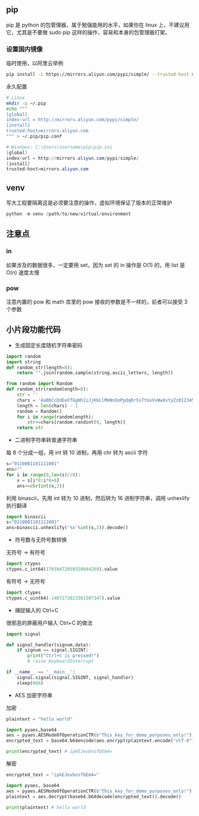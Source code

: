 ## pip

pip 是 python 的包管理器，属于勉强能用的水平，如果你在 linux 上，不建议用它，尤其是不要做 sudo pip 这样的操作，容易和本身的包管理器打架。

### 设置国内镜像

临时使用，以阿里云举例

```bash
pip install -i https://mirrors.aliyun.com/pypi/simple/ --trusted-host mirrors.aliyun.com
```

永久配置

```bash
# Linux
mkdir -p ~/.pip
echo """
[global]
index-url = http://mirrors.aliyun.com/pypi/simple/
[install]
trusted-host=mirrors.aliyun.com
""" > ~/.pip/pip.conf
```

```powershell
# Windows: C:\Users\username\pip\pip.ini
[global]
index-url = http://mirrors.aliyun.com/pypi/simple/
[install]
trusted-host=mirrors.aliyun.com
```

## venv

写大工程要隔离这是必须要注意的操作，虚拟环境保证了版本的正常维护

```python
python -m venv /path/to/new/virtual/environment
```

## 注意点

### in

如果涉及的数据很多，一定要用 set，因为 set 的 in 操作是 O(1) 的，用 list 是 O(n) 速度太慢

### pow

注意内置的 pow 和 math 库里的 pow 接收的参数是不一样的，前者可以接受 3 个参数


## 小片段功能代码

- 生成固定长度随机字符串密码

```python
import random
import string
def random_str(length=8):
    return "".join(random.sample(string.ascii_letters, length))
```

```python
from random import Random
def random_str(randomlength=8):
    str = ''
    chars = 'AaBbCcDdEeFfGgHhIiJjKkLlMmNnOoPpQqRrSsTtUuVvWwXxYyZz0123456789'
    length = len(chars) - 1
    random = Random()
    for i in range(randomlength):
        str+=chars[random.randint(0, length)]
    return str
```

- 二进制字符串转普通字符串

每 8 个分成一组，用 int 转 10 进制，再用 chr 转为 ascii 字符
```python
s="0110001101111001"
ans=""
for i in range(0,len(s)//8):
    x = s[i*8:i*8+8]
    ans+=chr(int(x,2))
```

利用 binascii，先用 int 转为 10 进制，然后转为 16 进制字符串，调用 unhexlify 执行翻译

```python
import binascii
s="0110001101111001"
ans=binascii.unhexlify('%x'%int(s,2)).decode()
```

- 符号数与无符号数转换

无符号 -> 有符号
```python
import ctypes
ctypes.c_int64(17039472050328044269).value
```

有符号 -> 无符号

```python
import ctypes
ctypes.c_uint64(-1407272023381507347).value
```

- 捕捉输入的 Ctrl+C

很邪恶的屏蔽用户输入 Ctrl+C 的做法

```python
import signal

def signal_handler(signum,data):
    if signum == signal.SIGINT:
        print("Ctrl+C is pressed!")
        # raise KeyboardInterrupt

if __name__ == '__main__':
    signal.signal(signal.SIGINT, signal_handler)
    sleep(666)
```

- AES 加密字符串

加密
```python
plaintext = "hello world"

import pyaes,base64
aes = pyaes.AESModeOfOperationCTR(b"This_key_for_demo_purposes_only!")
encrypted_text = base64.b64encode(aes.encrypt(plaintext.encode("utf-8")))

print(encrypted_text) # ipkEJevbnsfbEm4=
```

解密
```python
encrypted_text = "ipkEJevbnsfbEm4="

import pyaes, base64
aes = pyaes.AESModeOfOperationCTR(b"This_key_for_demo_purposes_only!")
plaintext = aes.decrypt(base64.b64decode(encrypted_text)).decode()

print(plaintext) # hello world
```

